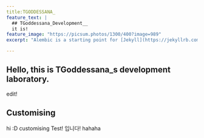 ```yaml
---
title:TGODDESSANA_
feature_text: |
  ## TGoddessana_Development__
  it is!
feature_image: "https://picsum.photos/1300/400?image=989"
excerpt: "Alembic is a starting point for [Jekyll](https://jekyllrb.com/) projects. Rather than starting from scratch, this boilerplate is designed to get the ball rolling immediately. Install it, configure it, tweak it, push it."

---
```


## Hello, this is TGoddessana_s development laboratory.

edit!


## Customising

hi :D
customising Test!
입니다!
hahaha